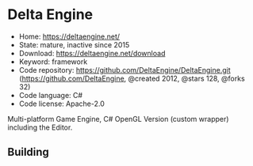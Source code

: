 # Delta Engine

- Home: https://deltaengine.net/
- State: mature, inactive since 2015
- Download: https://deltaengine.net/download
- Keyword: framework
- Code repository: https://github.com/DeltaEngine/DeltaEngine.git (https://github.com/DeltaEngine, @created 2012, @stars 128, @forks 32)
- Code language: C#
- Code license: Apache-2.0

Multi-platform Game Engine, C# OpenGL Version (custom wrapper) including the Editor.

## Building
